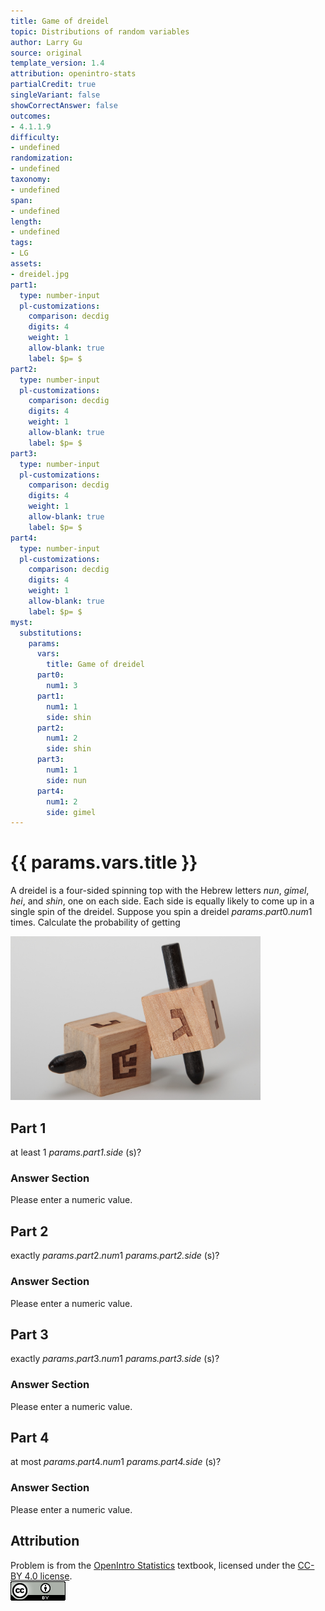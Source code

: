 ```yaml
---
title: Game of dreidel
topic: Distributions of random variables
author: Larry Gu
source: original
template_version: 1.4
attribution: openintro-stats
partialCredit: true
singleVariant: false
showCorrectAnswer: false
outcomes:
- 4.1.1.9
difficulty:
- undefined
randomization:
- undefined
taxonomy:
- undefined
span:
- undefined
length:
- undefined
tags:
- LG
assets:
- dreidel.jpg
part1:
  type: number-input
  pl-customizations:
    comparison: decdig
    digits: 4
    weight: 1
    allow-blank: true
    label: $p= $
part2:
  type: number-input
  pl-customizations:
    comparison: decdig
    digits: 4
    weight: 1
    allow-blank: true
    label: $p= $
part3:
  type: number-input
  pl-customizations:
    comparison: decdig
    digits: 4
    weight: 1
    allow-blank: true
    label: $p= $
part4:
  type: number-input
  pl-customizations:
    comparison: decdig
    digits: 4
    weight: 1
    allow-blank: true
    label: $p= $
myst:
  substitutions:
    params:
      vars:
        title: Game of dreidel
      part0:
        num1: 3
      part1:
        num1: 1
        side: shin
      part2:
        num1: 2
        side: shin
      part3:
        num1: 1
        side: nun
      part4:
        num1: 2
        side: gimel
---
```

# {{ params.vars.title }}
A dreidel is a four-sided spinning top with the Hebrew letters $\textit{nun}$, $\textit{gimel}$, $\textit{hei}$, and $\textit{shin}$, one on each side. Each side is equally likely to come up in a single spin of the dreidel. Suppose you spin a dreidel ${{ params.part0.num1 }}$ times. Calculate the probability of getting

<img src="dreidel.jpg" width=400>

## Part 1

at least $1$ $\textit{ {{params.part1.side}} }$(s)?

### Answer Section

Please enter a numeric value.

## Part 2

exactly ${{ params.part2.num1 }}$ $\textit{ {{params.part2.side}} }$(s)?

### Answer Section

Please enter a numeric value.

## Part 3

exactly ${{ params.part3.num1 }}$ $\textit{ {{params.part3.side}} }$(s)?

### Answer Section

Please enter a numeric value.

## Part 4

at most ${{ params.part4.num1 }}$ $\textit{ {{params.part4.side}} }$(s)?

### Answer Section

Please enter a numeric value.

## Attribution

Problem is from the [OpenIntro Statistics](https://openintro.org/book/os/) textbook, licensed under the [CC-BY 4.0 license](https://creativecommons.org/licenses/by/4.0/).<br>![Image representing the Creative Commons 4.0 BY license.](https://raw.githubusercontent.com/firasm/bits/master/by.png)